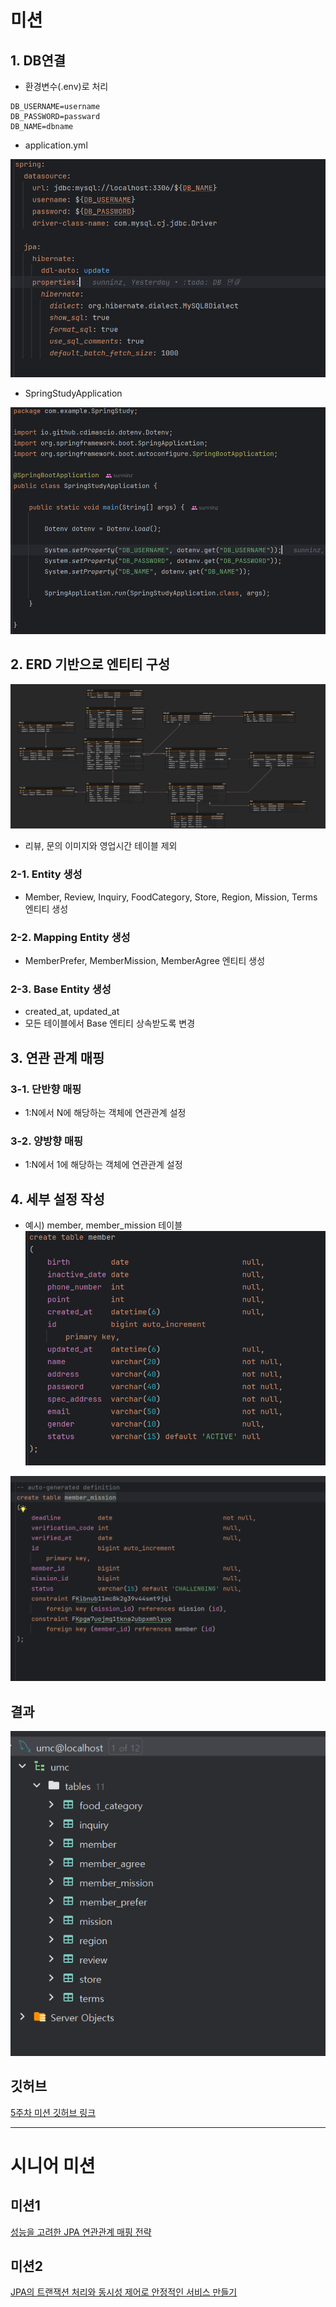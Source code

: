 # 미션

## 1. DB연결
- 환경변수(.env)로 처리

```
DB_USERNAME=username
DB_PASSWORD=passward
DB_NAME=dbname
```
- application.yml

![yml.png](yml.png)

- SpringStudyApplication

![Application.png](Application.png)


## 2. ERD 기반으로 엔티티 구성

![UMC_ERD.png](UMC_ERD.png)
- 리뷰, 문의 이미지와 영업시간 테이블 제외

### 2-1. Entity 생성
- Member, Review, Inquiry, FoodCategory, Store, Region, Mission, Terms 엔티티 생성

### 2-2. Mapping Entity 생성
- MemberPrefer, MemberMission, MemberAgree 엔티티 생성

### 2-3. Base Entity 생성
- created_at, updated_at
- 모든 테이블에서  Base 엔티티 상속받도록 변경

## 3. 연관 관계 매핑
### 3-1. 단반향 매핑
- 1:N에서 N에 해당하는 객체에 연관관계 설정
    
### 3-2. 양방향 매핑
- 1:N에서 1에 해당하는 객체에 연관관계 설정

## 4. 세부 설정 작성
- 예시) member, member_mission 테이블
![member_query.png](member_query.png)

![member_mission_query.png](member_mission_query.png)


## 결과
![spec.png](spec.png)


## 깃허브
[5주차 미션 깃허브 링크](https://github.com/sunninz/UMC-Spring-Study/tree/mission5)

---
# 시니어 미션
## 미션1
[성능을 고려한 JPA 연관관계 매핑 전략](https://velog.io/@sunnin/UMC-성능을-고려한-JPA-연관관계-매핑-전략)
## 미션2
[JPA의 트랜잭션 처리와 동시성 제어로 안정적인 서비스 만들기](https://velog.io/@sunnin/UMC-JPA의-트랜잭션-처리와-동시성-제어로-안정적인-서비스-만들기)